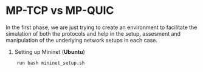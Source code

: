 # MP-TCP vs MP-QUIC

In the first phase, we are just trying to create an environment to facilitate the simulation of both the protocols and help in the setup, assesment and manipulation of the underlying network setups in each case.

1. Setting up Mininet (**Ubuntu**)

```
	run bash mininet_setup.sh
```

